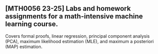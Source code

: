 ## [MTH0056 23-25] Labs and homework assignments for a math-intensive machine learning course. 

Covers formal proofs, linear regression, principal component analysis (PCA), maximum likelihood estimation (MLE), and maximum a posteriori (MAP) estimation.
